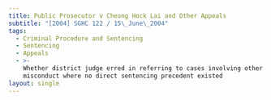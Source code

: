 ```yaml
---
title: Public Prosecutor v Cheong Hock Lai and Other Appeals
subtitle: "[2004] SGHC 122 / 15\_June\_2004"
tags:
  - Criminal Procedure and Sentencing
  - Sentencing
  - Appeals
  - >-
    Whether district judge erred in referring to cases involving other market
    misconduct where no direct sentencing precedent existed
layout: single
---
```


